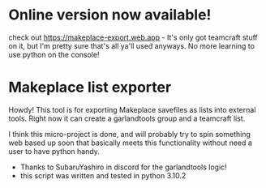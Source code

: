 # Online version now available!
check out https://makeplace-export.web.app - It's only got teamcraft stuff on it, but I'm pretty sure that's all ya'll used anyways.
No more learning to use python on the console!

# Makeplace list exporter
Howdy! 
This tool is for exporting Makeplace savefiles as lists into external tools. Right now it can create a garlandtools group and a teamcraft list.

I think this micro-project is done, and will probably try to spin something web based up soon that basically meets this functionality without need a user to have python handy.

 - Thanks to SubaruYashiro in discord for the garlandtools logic!
 - this script was written and tested in python 3.10.2
